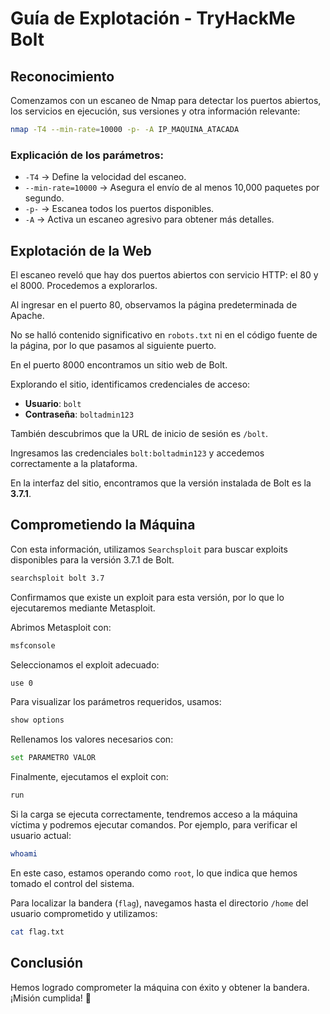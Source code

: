 # Guía de Explotación - TryHackMe Bolt

## Reconocimiento

Comenzamos con un escaneo de Nmap para detectar los puertos abiertos, los servicios en ejecución, sus versiones y otra información relevante:

```bash
nmap -T4 --min-rate=10000 -p- -A IP_MAQUINA_ATACADA
```

### Explicación de los parámetros:

- `-T4` -> Define la velocidad del escaneo.
- `--min-rate=10000` -> Asegura el envío de al menos 10,000 paquetes por segundo.
- `-p-` -> Escanea todos los puertos disponibles.
- `-A` -> Activa un escaneo agresivo para obtener más detalles.

## Explotación de la Web

El escaneo reveló que hay dos puertos abiertos con servicio HTTP: el 80 y el 8000. Procedemos a explorarlos.

Al ingresar en el puerto 80, observamos la página predeterminada de Apache.

No se halló contenido significativo en `robots.txt` ni en el código fuente de la página, por lo que pasamos al siguiente puerto.

En el puerto 8000 encontramos un sitio web de Bolt.

Explorando el sitio, identificamos credenciales de acceso:

- **Usuario**: `bolt`
- **Contraseña**: `boltadmin123`

También descubrimos que la URL de inicio de sesión es `/bolt`.

Ingresamos las credenciales `bolt:boltadmin123` y accedemos correctamente a la plataforma.

En la interfaz del sitio, encontramos que la versión instalada de Bolt es la **3.7.1**.

## Comprometiendo la Máquina

Con esta información, utilizamos `Searchsploit` para buscar exploits disponibles para la versión 3.7.1 de Bolt.

```bash
searchsploit bolt 3.7
```

Confirmamos que existe un exploit para esta versión, por lo que lo ejecutaremos mediante Metasploit.

Abrimos Metasploit con:

```bash
msfconsole
```

Seleccionamos el exploit adecuado:

```bash
use 0
```

Para visualizar los parámetros requeridos, usamos:

```bash
show options
```

Rellenamos los valores necesarios con:

```bash
set PARAMETRO VALOR
```

Finalmente, ejecutamos el exploit con:

```bash
run
```

Si la carga se ejecuta correctamente, tendremos acceso a la máquina víctima y podremos ejecutar comandos. Por ejemplo, para verificar el usuario actual:

```bash
whoami
```

En este caso, estamos operando como `root`, lo que indica que hemos tomado el control del sistema.

Para localizar la bandera (`flag`), navegamos hasta el directorio `/home` del usuario comprometido y utilizamos:

```bash
cat flag.txt
```

## Conclusión

Hemos logrado comprometer la máquina con éxito y obtener la bandera. ¡Misión cumplida! 🚀


